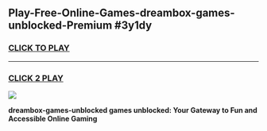 
## Play-Free-Online-Games-dreambox-games-unblocked-Premium #3y1dy
<h3>
<a href="https://premium.freeplayer.one?title=dreambox-games-unblocked&ref=8M">CLICK TO PLAY</a></h3>
<hr>

<h3>
<a href="https://premium.freeplayer.one?title=dreambox-games-unblocked&ref=8M">CLICK 2 PLAY</a>
  
</h3>

<a href="https://premium.freeplayer.one?title=dreambox-games-unblocked&ref=8M"><img src="https://clearcache.store/games.png"></a>


**dreambox-games-unblocked games unblocked: Your Gateway to Fun and Accessible Online Gaming**
